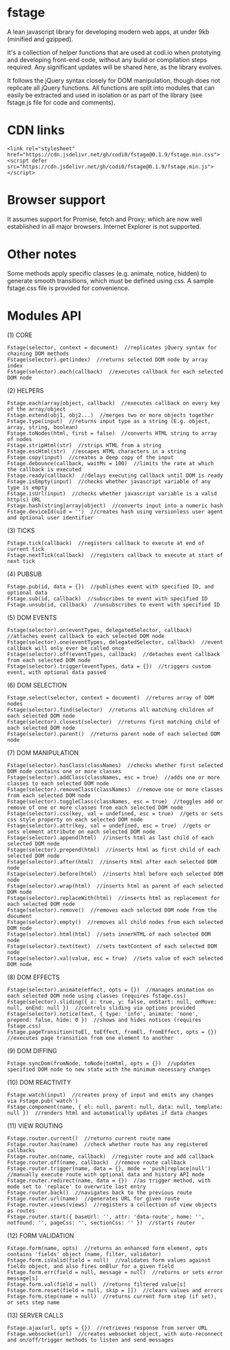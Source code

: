 # fstage

A lean javascript library for developing modern web apps, at under 9kb (minified and gzipped).

It's a collection of helper functions that are used at codi.io when prototying and developing front-end code, without any build or
compilation steps required. Any significant updates will be shared here, as the library evolves.

It follows the jQuery syntax closely for DOM manipulation, though does not replicate all jQuery functions. All functions are split into
modules that can easily be extracted and used in isolation or as part of the library (see fstage.js file for code and comments).

# CDN links

	<link rel="stylesheet" href="https://cdn.jsdelivr.net/gh/codi0/fstage@0.1.9/fstage.min.css">
	<script defer src="https://cdn.jsdelivr.net/gh/codi0/fstage@0.1.9/fstage.min.js"></script>

# Browser support

It assumes support for Promise, fetch and Proxy; which are now well established in all major browsers. Internet Explorer is not supported.

# Other notes

Some methods apply specific classes (e.g. animate, notice, hidden) to generate smooth transitions, which must be defined using css.
A sample fstage.css file is provided for convenience.

# Modules API

(1) CORE

	Fstage(selector, context = document)  //replicates jQuery syntax for chaining DOM methods
	Fstage(selector).get(index)  //returns selected DOM node by array index
	Fstage(selector).each(callback)  //executes callback for each selected DOM node

(2) HELPERS

	Fstage.each(array|object, callback)  //executes callback on every key of the array/object
	Fstage.extend(obj1, obj2...)  //merges two or more objects together
	Fstage.type(input)  //returns input type as a string (E.g. object, array, string, boolean)
	Fstage.toNodes(html, first = false)  //converts HTML string to array of nodes
	Fstage.stripHtml(str)  //strips HTML from a string
	Fstage.escHtml(str)  //escapes HTML characters in a string
	Fstage.copy(input)  //creates a deep copy of the input
	Fstage.debounce(callback, waitMs = 100)  //limits the rate at which the callback is executed
	Fstage.ready(callback)  //delays executing callback until DOM is ready
	Fstage.isEmpty(input)  //checks whether javascript variable of any type is empty
	Fstage.isUrl(input)  //checks whether javascript variable is a valid http(s) URL
	Fstage.hash(string|array|object)  //converts input into a numeric hash
	Fstage.deviceId(uid = '')  //creates hash using versionless user agent and optional user identifier

(3) TICKS

	Fstage.tick(callback)  //registers callback to execute at end of current tick
	Fstage.nextTick(callback)  //registers callback to execute at start of next tick

(4) PUBSUB

	Fstage.pub(id, data = {})  //publishes event with specified ID, and optional data
	Fstage.sub(id, callback)  //subscribes to event with specified ID
	Fstage.unsub(id, callback)  //unsubscribes to event with specified ID

(5) DOM EVENTS

	Fstage(selector).on(eventTypes, delegatedSelector, callback)  //attaches event callback to each selected DOM node
	Fstage(selector).one(eventTypes, delegatedSelector, callback)  //event callback will only ever be called once
	Fstage(selector).off(eventTypes, callback)  //detaches event callback from each selected DOM node
	Fstage(selector).trigger(eventTypes, data = {})  //triggers custom event, with optional data passed

(6) DOM SELECTION

	Fstage.select(selector, context = document)  //returns array of DOM nodes
	Fstage(selector).find(selector)  //returns all matching children of each selected DOM node
	Fstage(selector).closest(selector)  //returns first matching child of each selected DOM node
	Fstage(selector).parent()  //returns parent node of each selected DOM node

(7) DOM MANIPULATION

	Fstage(selector).hasClass(classNames)  //checks whether first selected DOM node contains one or more classes
	Fstage(selector).addClass(classNames, esc = true)  //adds one or more classes to each selected DOM node
	Fstage(selector).removeClass(classNames)  //remove one or more classes from each selected DOM node
	Fstage(selector).toggleClass(classNames, esc = true)  //toggles add or remove of one or more classes from each selected DOM node
	Fstage(selector).css(key, val = undefined, esc = true)  //gets or sets css style property on each selected DOM node
	Fstage(selector).attr(key, val = undefined, esc = true)  //gets or sets element attribute on each selected DOM node
	Fstage(selector).append(html)  //inserts html as last child of each selected DOM node
	Fstage(selector).prepend(html)  //inserts html as first child of each selected DOM node
	Fstage(selector).after(html)  //inserts html after each selected DOM node
	Fstage(selector).before(html)  //inserts html before each selected DOM node
	Fstage(selector).wrap(html)  //inserts html as parent of each selected DOM node
	Fstage(selector).replaceWith(html)  //inserts html as replacement for each selected DOM node
	Fstage(selector).remove()  //removes each selected DOM node from the document
	Fstage(selector).empty()  //removes all child nodes from each selected DOM node
	Fstage(selector).html(html)  //sets innerHTML of each selected DOM node
	Fstage(selector).text(text)  //sets textContent of each selected DOM node
	Fstage(selector).val(value, esc = true)  //sets value of each selected DOM node

(8) DOM EFFECTS

	Fstage(selector).animate(effect, opts = {})  //manages animation on each selected DOM node using classes (requires fstage.css)
	Fstage(selector).sliding({ x: true, y: false, onStart: null, onMove: null, onEnd: null })  //controls sliding via options provided
	Fstage(selector).notice(text, { type: 'info', animate: 'none', prepend: false, hide: 0 })  //shows and hides notices (requires fstage.css)
	Fstage.pageTransition(toEl, toEffect, fromEl, fromEffect, opts = {})  //executes page transition from one element to another

(9) DOM DIFFING

	Fstage.syncDom(fromNode, toNode|toHtml, opts = {})  //updates specified DOM node to new state with the minimum necessary changes

(10) DOM REACTIVITY

	Fstage.watch(input)  //creates proxy of input and emits any changes via Fstage.pub('watch')
	Fstage.component(name, { el: null, parent: null, data: null, template: null })  //renders html and automatically updates if data changes

(11) VIEW ROUTING

	Fstage.router.current()  //returns current route name
	Fstage.router.has(name)  //check whether route has any registered callbacks
	Fstage.router.on(name, callback)  //register route and add callback
	Fstage.router.off(name, callback)  //remove route callback
	Fstage.router.trigger(name, data = {}, mode = 'push|replace|null')  //manually execute route with optional data and history API mode
	Fstage.router.redirect(name, data = {})  //as trigger method, with mode set to 'replace' to overwrite last entry
	Fstage.router.back()  //navigates back to the previous route
	Fstage.router.url(name)  //generates URL for given route
	Fstage.router.views(views)  //registers a collection of view objects as routes
	Fstage.router.start({ baseUrl: '', attr: 'data-route', home: '', notfound: '', pageCss: '', sectionCss: '' })  //starts router

(12) FORM VALIDATION

	Fstage.form(name, opts)  //returns an enhanced form element, opts contains 'fields' object (name, filter, validator)
	Fstage.form.isValid(field = null)  //validates form values against fields object, and also fires onBlur for a given field
	Fstage.form.err(field = null, message = null)  //returns or sets error message[s]
	Fstage.form.val(field = null)  //returns filtered value[s]
	Fstage.form.reset(field = null, skip = [])  //clears values and errors
	Fstage.form.step(name = null)  //returns current form step (if set), or sets step name

(13) SERVER CALLS

	Fstage.ajax(url, opts = {})  //retrieves response from server URL
	Fstage.websocket(url)  //creates websocket object, with auto-reconnect and on/off/trigger methods to listen and send messages